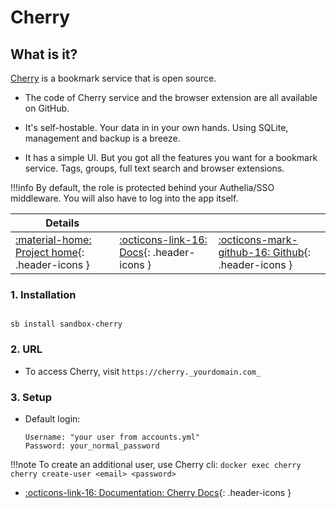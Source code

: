# Cherry

## What is it?

[Cherry](https://cherry.haishan.me/) is a bookmark service that is open source.

- The code of Cherry service and the browser extension are all available on GitHub.

- It's self-hostable. Your data in in your own hands. Using SQLite, management and backup is a breeze.

- It has a simple UI. But you got all the features you want for a bookmark service. Tags, groups, full text search and browser extensions.

!!!info
    By default, the role is protected behind your Authelia/SSO middleware. You will also have to log into the app itself.

| Details     |             |             |
|-------------|-------------|-------------|
| [:material-home: Project home](https://cherry.haishan.me/){: .header-icons } | [:octicons-link-16: Docs](https://cherry.haishan.me/docs/intro){: .header-icons } | [:octicons-mark-github-16: Github](https://github.com/haishanh/cherry){: .header-icons } |

### 1. Installation

``` shell

sb install sandbox-cherry

```

### 2. URL

- To access Cherry, visit `https://cherry._yourdomain.com_`

### 3. Setup

- Default login:

  ``` { .yaml}
  Username: "your user from accounts.yml"
  Password: your_normal_password
  ```

!!!note
    To create an additional user, use Cherry cli: `docker exec cherry cherry create-user <email> <password>`

- [:octicons-link-16: Documentation: Cherry Docs](https://cherry.haishan.me/docs/intro){: .header-icons }
